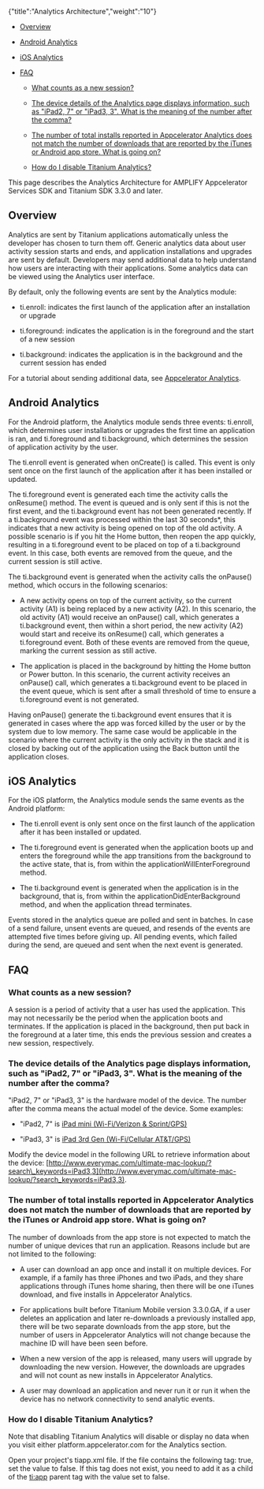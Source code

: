 {"title":"Analytics Architecture","weight":"10"}

* [Overview](#overview)

* [Android Analytics](#android-analytics)

* [iOS Analytics](#ios-analytics)

* [FAQ](#faq)

    * [What counts as a new session?](#what-counts-as-a-new-session?)

    * [The device details of the Analytics page displays information, such as "iPad2, 7" or "iPad3, 3". What is the meaning of the number after the comma?](#the-device-details-of-the-analytics-page-displays-information,-such-as-"ipad2,-7"-or-"ipad3,-3".-what-is-the-meaning-of-the-number-after-the-comma?)

    * [The number of total installs reported in Appcelerator Analytics does not match the number of downloads that are reported by the iTunes or Android app store. What is going on?](#the-number-of-total-installs-reported-in-appcelerator-analytics-does-not-match-the-number-of-downloads-that-are-reported-by-the-itunes-or-android-app-store.-what-is-going-on?)

    * [How do I disable Titanium Analytics?](#how-do-i-disable-titanium-analytics?)

This page describes the Analytics Architecture for AMPLIFY Appcelerator Services SDK and Titanium SDK 3.3.0 and later.

## Overview

Analytics are sent by Titanium applications automatically unless the developer has chosen to turn them off. Generic analytics data about user activity session starts and ends, and application installations and upgrades are sent by default. Developers may send additional data to help understand how users are interacting with their applications. Some analytics data can be viewed using the Analytics user interface.

By default, only the following events are sent by the Analytics module:

* ti.enroll: indicates the first launch of the application after an installation or upgrade

* ti.foreground: indicates the application is in the foreground and the start of a new session

* ti.background: indicates the application is in the background and the current session has ended

For a tutorial about sending additional data, see [Appcelerator Analytics](/docs/appc/AMPLIFY_Appcelerator_Services/AMPLIFY_Appcelerator_Services_Guide/Appcelerator_Analytics/#creating-custom-events).

## Android Analytics

For the Android platform, the Analytics module sends three events: ti.enroll, which determines user installations or upgrades the first time an application is ran, and ti.foreground and ti.background, which determines the session of application activity by the user.

The ti.enroll event is generated when onCreate() is called. This event is only sent once on the first launch of the application after it has been installed or updated.

The ti.foreground event is generated each time the activity calls the onResume() method. The event is queued and is only sent if this is not the first event, and the ti.background event has not been generated recently. If a ti.background event was processed within the last 30 seconds\*, this indicates that a new activity is being opened on top of the old activity. A possible scenario is if you hit the Home button, then reopen the app quickly, resulting in a ti.foreground event to be placed on top of a ti.background event. In this case, both events are removed from the queue, and the current session is still active.

The ti.background event is generated when the activity calls the onPause() method, which occurs in the following scenarios:

* A new activity opens on top of the current activity, so the current activity (A1) is being replaced by a new activity (A2). In this scenario, the old activity (A1) would receive an onPause() call, which generates a ti.background event, then within a short period, the new activity (A2) would start and receive its onResume() call, which generates a ti.foreground event. Both of these events are removed from the queue, marking the current session as still active.

* The application is placed in the background by hitting the Home button or Power button. In this scenario, the current activity receives an onPause() call, which generates a ti.background event to be placed in the event queue, which is sent after a small threshold of time to ensure a ti.foreground event is not generated.

Having onPause() generate the ti.background event ensures that it is generated in cases where the app was forced killed by the user or by the system due to low memory. The same case would be applicable in the scenario where the current activity is the only activity in the stack and it is closed by backing out of the application using the Back button until the application closes.

## iOS Analytics

For the iOS platform, the Analytics module sends the same events as the Android platform:

* The ti.enroll event is only sent once on the first launch of the application after it has been installed or updated.

* The ti.foreground event is generated when the application boots up and enters the foreground while the app transitions from the background to the active state, that is, from within the applicationWillEnterForeground method.

* The ti.background event is generated when the application is in the background, that is, from within the applicationDidEnterBackground method, and when the application thread terminates.

Events stored in the analytics queue are polled and sent in batches. In case of a send failure, unsent events are queued, and resends of the events are attempted five times before giving up. All pending events, which failed during the send, are queued and sent when the next event is generated.

## FAQ

### What counts as a new session?

A session is a period of activity that a user has used the application. This may not necessarily be the period when the application boots and terminates. If the application is placed in the background, then put back in the foreground at a later time, this ends the previous session and creates a new session, respectively.

### The device details of the Analytics page displays information, such as "iPad2, 7" or "iPad3, 3". What is the meaning of the number after the comma?

"iPad2, 7" or "iPad3, 3" is the hardware model of the device. The number after the comma means the actual model of the device. Some examples:

* "iPad2, 7" is [iPad mini (Wi-Fi/Verizon & Sprint/GPS)](http://www.everymac.com/systems/apple/ipad/specs/apple-ipad-mini-original-a1455-4g-lte-verizon-sprint-specs.html)

* "iPad3, 3" is [iPad 3rd Gen (Wi-Fi/Cellular AT&T/GPS)](http://www.everymac.com/systems/apple/ipad/specs/apple-ipad-3rd-gen-early-2012-gsm-4g-lte-att-specs.html)

Modify the device model in the following URL to retrieve information about the device: [http://www.everymac.com/ultimate-mac-lookup/?search\_keywords=iPad3,3](http://www.everymac.com/ultimate-mac-lookup/?search_keywords=iPad3,3).

### The number of total installs reported in Appcelerator Analytics does not match the number of downloads that are reported by the iTunes or Android app store. What is going on?

The number of downloads from the app store is not expected to match the number of unique devices that run an application. Reasons include but are not limited to the following:

* A user can download an app once and install it on multiple devices. For example, if a family has three iPhones and two iPads, and they share applications through iTunes home sharing, then there will be one iTunes download, and five installs in Appcelerator Analytics.

* For applications built before Titanium Mobile version 3.3.0.GA, if a user deletes an application and later re-downloads a previously installed app, there will be two separate downloads from the app store, but the number of users in Appcelerator Analytics will not change because the machine ID will have been seen before.

* When a new version of the app is released, many users will upgrade by downloading the new version. However, the downloads are upgrades and will not count as new installs in Appcelerator Analytics.

* A user may download an application and never run it or run it when the device has no network connectivity to send analytic events.

### How do I disable Titanium Analytics?

Note that disabling Titanium Analytics will disable or display no data when you visit either platform.appcelerator.com for the Analytics section.

Open your project's tiapp.xml file. If the file contains the following tag: <analytics>true</analytics>, set the value to false. If this tag does not exist, you need to add it as a child of the <ti:app> parent tag with the value set to false.
